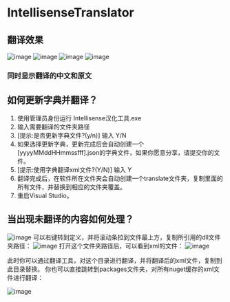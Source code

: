 # IntellisenseTranslator

## 翻译效果
![image](https://user-images.githubusercontent.com/13758552/185071382-cc7d314f-ccfc-40ab-93ed-b78b77c9e093.png)
![image](https://user-images.githubusercontent.com/13758552/185071408-8fedf271-ee1e-4a75-8378-45f27794eb87.png)
![image](https://user-images.githubusercontent.com/13758552/185071468-f4b38b3a-4090-4f66-87f2-d33b2e6f7897.png)
![image](https://user-images.githubusercontent.com/13758552/185071552-22772b11-d2ff-4a5e-a620-9b73f6bfe498.png)
### 同时显示翻译的中文和原文


## 如何更新字典并翻译？
1. 使用管理员身份运行 Intellisense汉化工具.exe
2. 输入需要翻译的文件夹路径
3. [提示:是否更新字典文件?(y/n)] 输入 Y/N
4. 如果选择更新字典，更新完成后会自动创建一个[yyyyMMddHHmmssfff].json的字典文件，如果你愿意分享，请提交你的文件。
5. [提示:使用字典翻译xml文件?(Y/N)] 输入 Y
6. 翻译完成后，在软件所在文件夹会自动创建一个translate文件夹，复制里面的所有文件，并替换到相应的文件夹覆盖。
7. 重启Visual Studio。







## 当出现未翻译的内容如何处理？
![image](https://user-images.githubusercontent.com/13758552/184807374-ad6a54d3-e1f8-4013-b0b6-0b1e661a7f88.png)
可以右键转到定义，并将滚动条拉到文件最上方，复制所引用的dll文件夹路径：
![image](https://user-images.githubusercontent.com/13758552/184807607-d1f48153-86a2-4e89-a905-9c5870ea07a7.png)
打开这个文件夹路径后，可以看到xml的文件：
![image](https://user-images.githubusercontent.com/13758552/184807756-7c5982a5-4119-4c71-b4d8-69f1db080f97.png)

此时你可以通过翻译工具，对这个目录进行翻译，并将翻译后的xml文件，复制到此目录替换。
你也可以直接跳转到packages文件夹，对所有nuget缓存的xml文件进行翻译：

![image](https://user-images.githubusercontent.com/13758552/184807980-d0b6f696-b508-4d73-b87a-0db47124f036.png)
